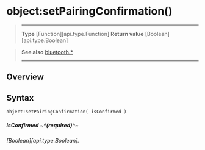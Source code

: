 # object:setPairingConfirmation()

> --------------------- ------------------------------------------------------------------------------------------
> __Type__              [Function][api.type.Function]
> __Return value__      [Boolean][api.type.Boolean]


> __See also__          [bluetooth.*](/plugin/bluetooth.md)
> --------------------- ------------------------------------------------------------------------------------------

## Overview

## Syntax

	object:setPairingConfirmation( isConfirmed )

##### isConfirmed ~^(required)^~
_[Boolean][api.type.Boolean]._